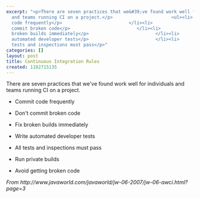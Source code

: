 ```yaml
---
excerpt: "<p>There are seven practices that we&#39;ve found work well for individuals
  and teams running CI on a project.</p>                      <ul><li>                            <p>Commit
  code frequently</p>                         </li><li>                            <p>Don&#39;t
  commit broken code</p>                         </li><li>                            <p>Fix
  broken builds immediately</p>                         </li><li>                            <p>Write
  automated developer tests</p>                         </li><li>                            <p>All
  tests and inspections must pass</p>"
categories: []
layout: post
title: Continuous Integration Rules
created: 1182715135
---
```

<p>There are seven practices that we&#39;ve found work well for individuals and teams running CI on a project.</p>                      <ul><li>                            <p>Commit code frequently</p>                         </li><li>                            <p>Don&#39;t commit broken code</p>                         </li><li>                            <p>Fix broken builds immediately</p>                         </li><li>                            <p>Write automated developer tests</p>                         </li><li>                            <p>All tests and inspections must pass</p>                         </li><li>                            <p>Run private builds</p>                         </li><li>                            <p>Avoid getting broken code</p></li></ul><em>From http://www.javaworld.com/javaworld/jw-06-2007/jw-06-awci.html?page=3</em>
